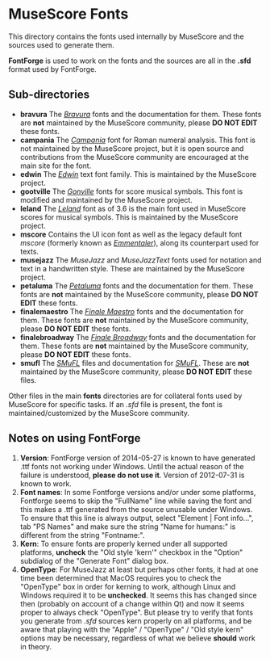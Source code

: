 # MuseScore Fonts

This directory contains the fonts used internally by MuseScore and the sources used to generate them.

**FontForge** is used to work on the fonts and the sources are all in the **.sfd** format used by FontForge.

## Sub-directories

* **bravura** The [_Bravura_](https://github.com/steinbergmedia/bravura/) fonts and the documentation for them. These fonts are **not** maintained by the MuseScore community, please **DO NOT EDIT** these fonts. 
* **campania** The [_Campania_](https://github.com/MarcSabatella/Campania) font for Roman numeral analysis.  This font is not maintained by the MuseScore project, but it is open source and contributions from the MuseScore community are encouraged at the main site for the font.
* **edwin** The [_Edwin_](https://github.com/MuseScoreFonts/Edwin/) text font family. This is maintained by the MuseScore project.
* **gootville** The [_Gonville_](http://www.chiark.greenend.org.uk/~sgtatham/gonville/) fonts for score musical symbols. This font is modified and maintained by the MuseScore project.
* **leland** The [_Leland_](https://github.com/MuseScoreFonts/Leland/) font as of 3.6 is the main font used in MuseScore scores for musical symbols. This is maintained by the MuseScore project.
* **mscore** Contains the UI icon font as well as the legacy default font *mscore* (formerly known as [_Emmentaler_](http://lilypond.org/doc/v2.18/Documentation/notation/the-feta-font)), along its counterpart used for texts.
* **musejazz** The _MuseJazz_ and _MuseJazzText_ fonts used for notation and text in a handwritten style.  These are maintained by the MuseScore project.
* **petaluma** The [_Petaluma_](https://github.com/steinbergmedia/petaluma/) fonts and the documentation for them. These fonts are **not** maintained by the MuseScore community, please **DO NOT EDIT** these fonts. 
* **finalemaestro** The [_Finale Maestro_](https://makemusic.zendesk.com/hc/en-us/articles/1500013053461-MakeMusic-Fonts-and-Licensing-Information) fonts and the documentation for them. These fonts are **not** maintained by the MuseScore community, please **DO NOT EDIT** these fonts. 
* **finalebroadway** The [_Finale Broadway_](https://makemusic.zendesk.com/hc/en-us/articles/1500013053461-MakeMusic-Fonts-and-Licensing-Information) fonts and the documentation for them. These fonts are **not** maintained by the MuseScore community, please **DO NOT EDIT** these fonts. 
* **smufl** The [_SMuFL_](https://github.com/w3c/smufl/) files and documentation for [_SMuFL_](http://www.smufl.org). These are **not** maintained by the MuseScore community, please **DO NOT EDIT** these files. 

Other files in the main **fonts** directories are for collateral fonts used by MuseScore for specific tasks. If an *.sfd* file is present, the font is maintained/customized by the MuseScore community.

## Notes on using FontForge

1. **Version**: FontForge version of 2014-05-27 is known to have generated .ttf fonts not working under Windows. Until the actual reason of the failure is understood, **please do not use it**. Version of 2012-07-31 is known to work.
2. **Font names**: In some Fontforge versions and/or under some platforms, Fontforge seems to skip the "FullName" line while saving the font and this makes a .ttf generated from the source unusable under Windows. To ensure that this line is always output, select "Element | Font info...", tab "PS Names" and make sure the string "Name for humans:" is different from the string "Fontname:".
3. **Kern**: To ensure fonts are properly kerned under all supported platforms, **uncheck** the "Old style 'kern'" checkbox in the "Option" subdialog of the "Generate Font" dialog box.
4. **OpenType**: For MuseJazz at least but perhaps other fonts, it had at one time been determined that MacOS requires you to check the "OpenType" box in order for kerning to work, although Linux and Windows required it to be **unchecked**.  It seems this has changed since then (probably on account of a change within Qt) and now it seems proper to always check "OpenType".  But please try to verify that fonts you generate from *.sfd* sources kern properly on all platforms, and be aware that playing with the "Apple" / "OpenType" / "Old style kern" options may be necessary, regardless of what we believe **should** work in theory.
